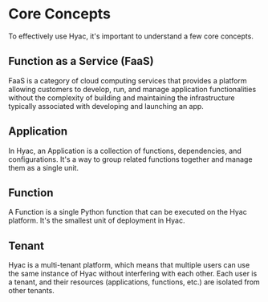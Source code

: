 # Core Concepts

To effectively use Hyac, it's important to understand a few core concepts.

## Function as a Service (FaaS)

FaaS is a category of cloud computing services that provides a platform allowing customers to develop, run, and manage application functionalities without the complexity of building and maintaining the infrastructure typically associated with developing and launching an app.

## Application

In Hyac, an Application is a collection of functions, dependencies, and configurations. It's a way to group related functions together and manage them as a single unit.

## Function

A Function is a single Python function that can be executed on the Hyac platform. It's the smallest unit of deployment in Hyac.

## Tenant

Hyac is a multi-tenant platform, which means that multiple users can use the same instance of Hyac without interfering with each other. Each user is a tenant, and their resources (applications, functions, etc.) are isolated from other tenants.
